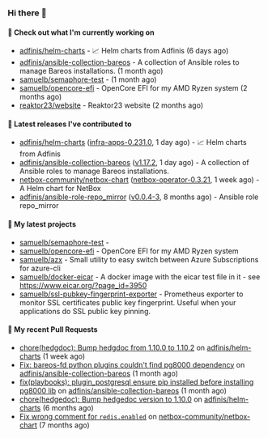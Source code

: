 ### Hi there 👋

#### 👷 Check out what I'm currently working on

- [adfinis/helm-charts](https://github.com/adfinis/helm-charts) - 📈 Helm charts from Adfinis (6 days ago)
- [adfinis/ansible-collection-bareos](https://github.com/adfinis/ansible-collection-bareos) - A collection of Ansible roles to manage Bareos installations. (1 month ago)
- [samuelb/semaphore-test](https://github.com/samuelb/semaphore-test) -  (1 month ago)
- [samuelb/opencore-efi](https://github.com/samuelb/opencore-efi) - OpenCore EFI for my AMD Ryzen system (2 months ago)
- [reaktor23/website](https://github.com/reaktor23/website) - Reaktor23 website (2 months ago)

#### 🔭 Latest releases I've contributed to

- [adfinis/helm-charts](https://github.com/adfinis/helm-charts) ([infra-apps-0.231.0](https://github.com/adfinis/helm-charts/releases/tag/infra-apps-0.231.0), 1 day ago) - 📈 Helm charts from Adfinis
- [adfinis/ansible-collection-bareos](https://github.com/adfinis/ansible-collection-bareos) ([v1.17.2](https://github.com/adfinis/ansible-collection-bareos/releases/tag/v1.17.2), 1 day ago) - A collection of Ansible roles to manage Bareos installations.
- [netbox-community/netbox-chart](https://github.com/netbox-community/netbox-chart) ([netbox-operator-0.3.21](https://github.com/netbox-community/netbox-chart/releases/tag/netbox-operator-0.3.21), 1 week ago) - A Helm chart for NetBox
- [adfinis/ansible-role-repo_mirror](https://github.com/adfinis/ansible-role-repo_mirror) ([v0.0.4-3](https://github.com/adfinis/ansible-role-repo_mirror/releases/tag/v0.0.4-3), 8 months ago) - Ansible role repo_mirror

#### 🌱 My latest projects

- [samuelb/semaphore-test](https://github.com/samuelb/semaphore-test) - 
- [samuelb/opencore-efi](https://github.com/samuelb/opencore-efi) - OpenCore EFI for my AMD Ryzen system
- [samuelb/azx](https://github.com/samuelb/azx) - Small utility to easy switch between Azure Subscriptions for azure-cli
- [samuelb/docker-eicar](https://github.com/samuelb/docker-eicar) - A docker image with the eicar test file in it - see https://www.eicar.org/?page_id=3950
- [samuelb/ssl-pubkey-fingerprint-exporter](https://github.com/samuelb/ssl-pubkey-fingerprint-exporter) - Prometheus exporter to monitor SSL certificates public key fingerprint. Useful when your applications do SSL public key pinning. 

#### 🔨 My recent Pull Requests

- [chore(hedgdoc): Bump hedgdoc from 1.10.0 to 1.10.2](https://github.com/adfinis/helm-charts/pull/1381) on [adfinis/helm-charts](https://github.com/adfinis/helm-charts) (1 week ago)
- [Fix: bareos-fd python plugins couldn&#39;t find pg8000 dependency](https://github.com/adfinis/ansible-collection-bareos/pull/54) on [adfinis/ansible-collection-bareos](https://github.com/adfinis/ansible-collection-bareos) (1 month ago)
- [fix(playbooks): plugin_postgresql ensure pip installed before installing pg8000 lib](https://github.com/adfinis/ansible-collection-bareos/pull/50) on [adfinis/ansible-collection-bareos](https://github.com/adfinis/ansible-collection-bareos) (1 month ago)
- [chore(hedgedoc): Bump hedgedoc version to 1.10.0](https://github.com/adfinis/helm-charts/pull/1313) on [adfinis/helm-charts](https://github.com/adfinis/helm-charts) (6 months ago)
- [Fix wrong comment for `redis.enabled`](https://github.com/netbox-community/netbox-chart/pull/336) on [netbox-community/netbox-chart](https://github.com/netbox-community/netbox-chart) (7 months ago)
